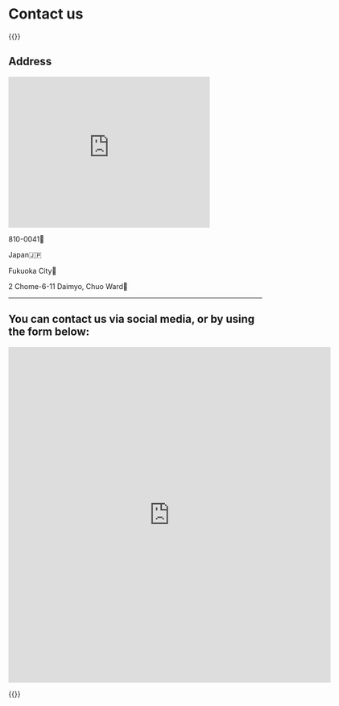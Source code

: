 # Contact us

{{<rawhtml>}}

<h2>Address</h2>

<div class="address-container">
    <div style="flex:1;"><iframe src="https://www.google.com/maps/embed?pb=!1m14!1m8!1m3!1d830.9066789556275!2d130.395001!3d33.58904!3m2!1i1024!2i768!4f13.1!3m3!1m2!1s0x3541910074821665%3A0xedd7a60c722e8a7b!2sInferara%20Corp.!5e0!3m2!1sen!2sjp!4v1730530923565!5m2!1sen!2sjp" width="400" height="300" style="border:0;" allowfullscreen="" loading="lazy" referrerpolicy="no-referrer-when-downgrade"></iframe></div>
    <div class="address">
        <p>810-0041<span>📮</span></p>
        <p>Japan<span>🇯🇵</span></p>
        <p>Fukuoka City<span>🍜</span></p>
        <p>2 Chome-6-11 Daimyo, Chuo Ward<span>🏢</span></div>
    </div>
</div>

<hr class="horizontal-delimiter"/>

<h2>You can contact us via social media, or by using the form below:</h2>

<iframe src="https://docs.google.com/forms/d/e/1FAIpQLScR7HbsCfFbh8gOp3hCn2CuSbIGznXIWNxP6Ndt4DxBCI7Q1Q/viewform?embedded=true" width="640" height="667" scrolling="no" frameborder="0" marginheight="0" marginwidth="0">Loading…</iframe>

{{</rawhtml>}}
